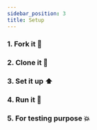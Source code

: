 ```yaml
---
sidebar_position: 3
title: Setup
---
```



### 1. Fork it :fork_and_knife:


### 2. Clone it :busts_in_silhouette:


### 3. Set it up :arrow_up:


### 4. Run it :checkered_flag:


### 5. For testing purpose 💥 